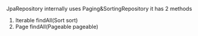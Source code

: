 JpaRepository internally uses Paging&SortingRepository 
it has 2 methods
1. Iterable<T> findAll(Sort sort)
2. Page<T> findAll(Pageable pageable)